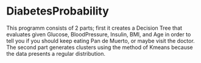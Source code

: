 # DiabetesProbability

This programm consists of 2 parts; first it creates a Decision Tree that evaluates given Glucose, BloodPressure, Insulin, BMI, and Age in order to tell you if you should keep eating Pan de Muerto, or maybe visit the doctor.
The second part generates clusters using the method of Kmeans because the data presents a regular distribution.
